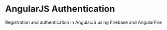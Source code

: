 # AngularJS Authentication
Registration and authentication in AngularJS using Firebase and AngularFire
